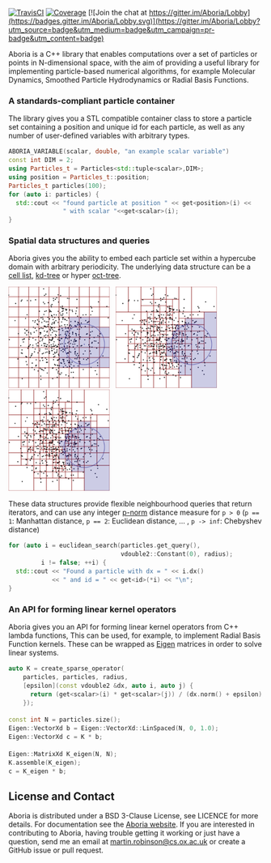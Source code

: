 [![TravisCI](https://travis-ci.org/martinjrobins/Aboria.svg?branch=master)](https://travis-ci.org/martinjrobins/Aboria)
[![Coverage](https://coveralls.io/repos/martinjrobins/Aboria/badge.svg?branch=master&service=github)](https://coveralls.io/github/martinjrobins/Aboria?branch=master)
[![Join the chat at https://gitter.im/Aboria/Lobby](https://badges.gitter.im/Aboria/Lobby.svg)](https://gitter.im/Aboria/Lobby?utm_source=badge&utm_medium=badge&utm_campaign=pr-badge&utm_content=badge)
<!---
[![AppVeyor](https://ci.appveyor.com/api/projects/status/6aimud6e8tvxfwgm?svg=true)](https://ci.appveyor.com/project/martinjrobins/aboria)
-->

Aboria is a C++ library that enables computations over a set of particles or
points in N-dimensional space, with the aim of providing a useful library for
implementing particle-based numerical algorithms, for example Molecular
Dynamics, Smoothed Particle Hydrodynamics or Radial Basis Functions. 

### A standards-compliant particle container

The library gives you a STL compatible container class to store a particle set
containing a position and unique id for each particle, as well as any number of
user-defined variables with arbitrary types.

```cpp
ABORIA_VARIABLE(scalar, double, "an example scalar variable")
const int DIM = 2;
using Particles_t = Particles<std::tuple<scalar>,DIM>;
using position = Particles_t::position;
Particles_t particles(100);
for (auto i: particles) {
  std::cout << "found particle at position " << get<position>(i) << 
               " with scalar "<<get<scalar>(i);
}
```

### Spatial data structures and queries

Aboria gives you the ability to embed each particle set within a hypercube
 domain with arbitrary periodicity. The underlying data structure can be a [cell
 list](https://en.wikipedia.org/wiki/Cell_lists),
 [kd-tree](https://en.wikipedia.org/wiki/K-d_tree) or hyper
 [oct-tree](https://en.wikipedia.org/wiki/Octree).

<img src="doc/images/celllist.svg" width="200" height="200">&nbsp;&nbsp;&nbsp;<img src="doc/images/kdtree.svg" width="200" height="200">&nbsp;&nbsp;&nbsp;<img src="doc/images/hyperoctree.svg" width="200" height="200">

These data structures provide flexible neighbourhood queries that return
iterators, and can use any integer
[p-norm](https://en.wikipedia.org/wiki/Norm_(mathematics)) distance measure for
`p > 0` (`p == 1`: Manhattan distance, `p == 2`: Euclidean distance, ... ,  `p
-> inf`:  Chebyshev distance)

```cpp
for (auto i = euclidean_search(particles.get_query(),
                               vdouble2::Constant(0), radius);
         i != false; ++i) {
  std::cout << "Found a particle with dx = " << i.dx()
            << " and id = " << get<id>(*i) << "\n";
}
```

### An API for forming linear kernel operators 

Aboria gives you an API for forming linear kernel operators from C++ lambda
functions, This can be used, for example, to implement Radial Basis Function
kernels. These can be wrapped as [Eigen](eigen.tuxfamily.org) matrices in order
to solve linear systems.

```cpp
auto K = create_sparse_operator(
    particles, particles, radius,
    [epsilon](const vdouble2 &dx, auto i, auto j) {
      return (get<scalar>(i) * get<scalar>(j)) / (dx.norm() + epsilon);
    });

const int N = particles.size();
Eigen::VectorXd b = Eigen::VectorXd::LinSpaced(N, 0, 1.0);
Eigen::VectorXd c = K * b;

Eigen::MatrixXd K_eigen(N, N);
K.assemble(K_eigen);
c = K_eigen * b;
```

## License and Contact
    
Aboria is distributed under a BSD 3-Clause License, see LICENCE for more 
details. For documentation see the [Aboria 
website](https://martinjrobins.github.io/Aboria). If you are interested in 
contributing to Aboria, having trouble getting it working or just have a 
question, send me an email at <martin.robinson@cs.ox.ac.uk> or create a
GitHub issue or pull request.
